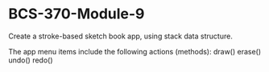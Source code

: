 # BCS-370-Module-9

Create a stroke-based sketch book app, using stack data structure.

The app menu items include the following actions (methods):
draw()
erase()
undo()
redo()
